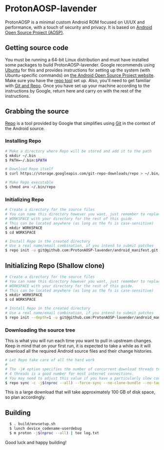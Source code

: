 # ProtonAOSP-lavender

ProtonAOSP is a minimal custom Android ROM focused on UI/UX and performance, with a touch of security and privacy. It is based on [Android Open Source Project (AOSP)](https://source.android.com/).

## Getting source code

You must be running a 64-bit Linux distribution and must have installed some packages to build ProtonAOSP-lavender. Google recommends using [Ubuntu](http://www.ubuntu.com/download/desktop) for this and provides instructions for setting up the system (with Ubuntu-specific commands) on [the Android Open Source Project website](https://source.android.com/source/initializing.html#setting-up-a-linux-build-environment). Make sure you have the [repo tool](https://source.android.com/setup/build/downloading) set up. Also, you'll need to get familiar with [Git and Repo](http://source.android.com/source/using-repo.html). Once you have set up your machine according to the instructions by Google, return here and carry on with the rest of the instructions.

## Grabbing the source ##

[Repo](http://source.android.com/source/developing.html) is a tool provided by Google that
simplifies using [Git](http://git-scm.com/book) in the context of the Android source.

### Installing Repo ###

```bash
# Make a directory where Repo will be stored and add it to the path
$ mkdir ~/.bin
$ PATH=~/.bin:$PATH

# Download Repo itself
$ curl https://storage.googleapis.com/git-repo-downloads/repo > ~/.bin/repo

# Make Repo executable
$ chmod a+x ~/.bin/repo
```

### Initializing Repo ###

```bash
# Create a directory for the source files
# You can name this directory however you want, just remember to replace
# WORKSPACE with your directory for the rest of this guide.
# This can be located anywhere (as long as the fs is case-sensitive)
$ mkdir WORKSPACE
$ cd WORKSPACE

# Install Repo in the created directory
# Use a real name/email combination, if you intend to submit patches
$ repo init -u git@github.com:ProtonAOSP-lavender/android_manifest.git -b sc
```

## Initializing Repo (Shallow clone) ##

```bash
# Create a directory for the source files
# You can name this directory however you want, just remember to replace
# WORKSPACE with your directory for the rest of this guide.
# This can be located anywhere (as long as the fs is case-sensitive)
$ mkdir WORKSPACE
$ cd WORKSPACE

# Install Repo in the created directory
# Use a real name/email combination, if you intend to submit patches
$ repo init --depth=1 -u git@github.com:ProtonAOSP-lavender/android_manifest.git -b sc
```

### Downloading the source tree ###

This is what you will run each time you want to pull in upstream changes. Keep in mind that on your first run, it is expected to take a while as it will download all the required Android source files and their change histories.

```bash
# Let Repo take care of all the hard work
#
# The -j# option specifies the number of concurrent download threads to run.
# 4 threads is a good number for most internet connections.
# You may need to adjust this value if you have a particularly slow connection.
$ repo sync -c -j$(nproc --all) --force-sync --no-clone-bundle --no-tags --optimized-fetch --prune
```

This is a large download that will take approximately 100 GB of disk space, so plan accordingly.

## Building

```bash
  $ . build/envsetup.sh
  $ lunch device_codename-userdebug
  $ m proton -j$(nproc --all) | tee log.txt
```

Good luck and happy building!
